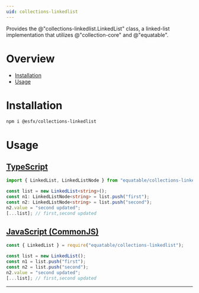```yaml
---
uid: collections-linkedlist
---
```


Provides the @"collections-linkedlist.LinkedList" class, a linked-list implementation that utilizes @"collection-core" and @"equatable".

# Overview

* [Installation](#installation)
* [Usage](#usage)

# Installation

```sh
npm i @esfx/collections-linkedlist
```

# Usage

## [TypeScript](#tab/ts)
```ts
import { LinkedList, LinkedListNode } from "equatable/collections-linkedlist";

const list = new LinkedList<string>();
const n1: LinkedListNode<string> = list.push("first");
const n2: LinkedListNode<string> = list.push("second");
n2.value = "second updated";
[...list]; // first,second updated
```

## [JavaScript (CommonJS)](#tab/js)
```js
const { LinkedList } = require("equatable/collections-linkedlist");

const list = new LinkedList();
const n1 = list.push("first");
const n2 = list.push("second");
n2.value = "second updated";
[...list]; // first,second updated
```

***
